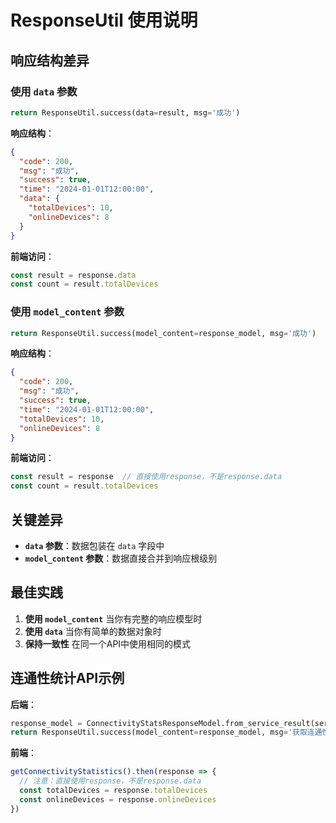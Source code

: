 # ResponseUtil 使用说明

## 响应结构差异

### 使用 `data` 参数
```python
return ResponseUtil.success(data=result, msg='成功')
```

**响应结构**：
```json
{
  "code": 200,
  "msg": "成功",
  "success": true,
  "time": "2024-01-01T12:00:00",
  "data": {
    "totalDevices": 10,
    "onlineDevices": 8
  }
}
```

**前端访问**：
```javascript
const result = response.data
const count = result.totalDevices
```

### 使用 `model_content` 参数
```python
return ResponseUtil.success(model_content=response_model, msg='成功')
```

**响应结构**：
```json
{
  "code": 200,
  "msg": "成功", 
  "success": true,
  "time": "2024-01-01T12:00:00",
  "totalDevices": 10,
  "onlineDevices": 8
}
```

**前端访问**：
```javascript
const result = response  // 直接使用response，不是response.data
const count = result.totalDevices
```

## 关键差异

- **`data` 参数**：数据包装在 `data` 字段中
- **`model_content` 参数**：数据直接合并到响应根级别

## 最佳实践

1. **使用 `model_content`** 当你有完整的响应模型时
2. **使用 `data`** 当你有简单的数据对象时
3. **保持一致性** 在同一个API中使用相同的模式

## 连通性统计API示例

**后端**：
```python
response_model = ConnectivityStatsResponseModel.from_service_result(service_result)
return ResponseUtil.success(model_content=response_model, msg='获取连通性统计成功')
```

**前端**：
```javascript
getConnectivityStatistics().then(response => {
  // 注意：直接使用response，不是response.data
  const totalDevices = response.totalDevices
  const onlineDevices = response.onlineDevices
})
``` 
